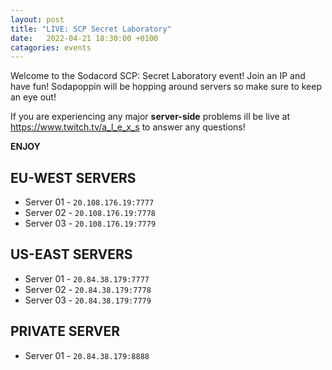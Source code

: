 ```yaml
---
layout: post
title: "LIVE: SCP Secret Laboratory"
date:   2022-04-21 18:30:00 +0100
catagories: events
---
```


Welcome to the Sodacord SCP: Secret Laboratory event!
Join an IP and have fun! Sodapoppin will be hopping around servers so make sure to keep an eye out!

If you are experiencing any major **server-side** problems ill be live at <https://www.twitch.tv/a_l_e_x_s> to answer any questions!

**ENJOY**

## EU-WEST SERVERS
* Server 01 - `20.108.176.19:7777`
* Server 02 - `20.108.176.19:7778`
* Server 03 - `20.108.176.19:7779`

## US-EAST SERVERS 
* Server 01 - `20.84.38.179:7777`
* Server 02 - `20.84.38.179:7778`
* Server 03 - `20.84.38.179:7779`

## PRIVATE SERVER
* Server 01 - `20.84.38.179:8888`